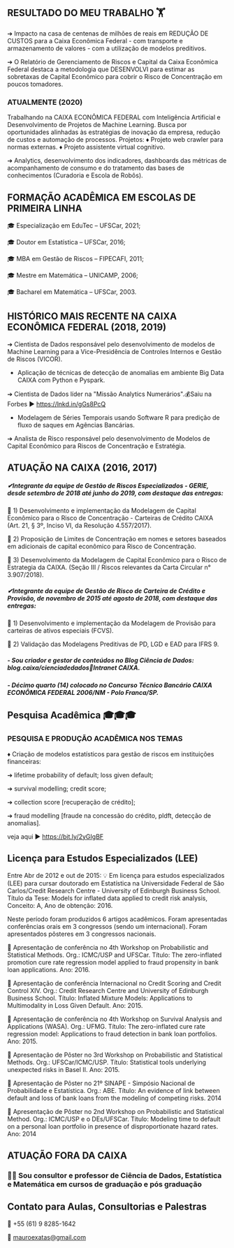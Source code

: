 ## RESULTADO DO MEU TRABALHO 🏋️

➔ Impacto na casa de centenas de milhões de reais em REDUÇÃO DE CUSTOS para a Caixa Econômica Federal - com transporte e armazenamento de valores - com a utilização de modelos preditivos.

➔ O Relatório de Gerenciamento de Riscos e Capital da Caixa Econômica Federal destaca a metodologia que DESENVOLVI para estimar as sobretaxas de Capital Econômico para cobrir o Risco de Concentração em poucos tomadores.


### ATUALMENTE (2020)

Trabalhando na CAIXA ECONÔMICA FEDERAL com Inteligência Artificial e Desenvolvimento de Projetos de Machine Learning. Busca por oportunidades alinhadas às estratégias de inovação da empresa, redução de custos e automação de processos. Projetos: ♦ Projeto web crawler para normas externas. ♦ Projeto assistente virtual cognitivo.

➔ Analytics, desenvolvimento dos indicadores, dashboards das métricas de acompanhamento de consumo e do tratamento das bases de conhecimentos (Curadoria e Escola de Robôs).



## FORMAÇÃO ACADÊMICA EM ESCOLAS DE PRIMEIRA LINHA

🎓 Especialização em EduTec – UFSCar, 2021;

🎓 Doutor em Estatística – UFSCar, 2016;

🎓 MBA em Gestão de Riscos – FIPECAFI, 2011;

🎓 Mestre em Matemática – UNICAMP, 2006;

🎓 Bacharel em Matemática – UFSCar, 2003.



## HISTÓRICO MAIS RECENTE NA CAIXA ECONÔMICA FEDERAL (2018, 2019)

➔ Cientista de Dados responsável pelo desenvolvimento de modelos de Machine Learning para a Vice-Presidência de Controles Internos e Gestão de Riscos (VICOR).
- Aplicação de técnicas de detecção de anomalias em ambiente Big Data CAIXA com Python e Pyspark.

➔ Cientista de Dados líder na "Missão Analytics Numerários".💰Saiu na Forbes ► https://lnkd.in/gGs8PcQ
- Modelagem de Séries Temporais usando Software R para predição de fluxo de saques em Agências Bancárias.

➔ Analista de Risco responsável pelo desenvolvimento de Modelos de Capital Econômico para Riscos de Concentração e Estratégia.


## ATUAÇÃO NA CAIXA (2016, 2017)

##### ✔Integrante da equipe de Gestão de Riscos Especializados - GERIE, desde setembro de 2018 até junho do 2019, com destaque das entregas:

🌟 1) Desenvolvimento e implementação da Modelagem de Capital Econômico para o Risco de Concentração - Carteiras de Crédito CAIXA (Art. 21, § 3º, Inciso VI, da Resolução 4.557/2017).

🌟 2) Proposição de Limites de Concentração em nomes e setores baseados em adicionais de capital econômico para Risco de Concentração.

🌟 3) Desenvolvimento da Modelagem de Capital Econômico para o Risco de Estrategia da CAIXA. (Seção III / Riscos relevantes da Carta Circular n° 3.907/2018).


##### ✔Integrante da equipe de Gestão de Risco de Carteira de Crédito e Provisão, de novembro de 2015 até agosto de 2018, com destaque das entregas:

🌟 1) Desenvolvimento e implementação da Modelagem de Provisão para carteiras de ativos especiais (FCVS).

🌟 2) Validação das Modelagens Preditivas de PD, LGD e EAD para IFRS 9.


##### - Sou criador e gestor de conteúdos no Blog Ciência de Dados: blog.caixa/cienciadedados🚦Intranet CAIXA.
##### - Décimo quarto (14) colocado no Concurso Técnico Bancário CAIXA ECONÔMICA FEDERAL 2006/NM - Polo Franca/SP.



## Pesquisa Acadêmica 🎓🎓🎓

### PESQUISA E PRODUÇÃO ACADÊMICA NOS TEMAS

♦ Criação de modelos estatísticos para gestão de riscos em instituições financeiras: 

➔ lifetime probability of default; loss given default; 

➔ survival modelling; credit score; 

➔ collection score [recuperação de crédito]; 

➔ fraud modelling [fraude na concessão do crédito, pldft, detecção de anomalias]. 

veja aqui ► https://bit.ly/2yGIgBF


## Licença para Estudos Especializados (LEE) 
Entre Abr de 2012 e out de 2015: 💡 Em licença para estudos especializados (LEE) para cursar doutorado em Estatística na Universidade Federal de São Carlos/Credit Research Centre - University of Edinburgh Business School. Título da Tese: Models for inflated data applied to credit risk analysis, Conceito: A, Ano de obtenção: 2016.


Neste período foram produzidos 6 artigos acadêmicos. Foram apresentadas conferências orais em 3 congressos (sendo um internacional). Foram apresentados pôsteres em 3 congressos nacionais.

🌟 Apresentação de conferência no 4th Workshop on Probabilistic and Statistical Methods. Org.: ICMC/USP and UFSCar. Título: The zero-inflated promotion cure rate regression model applied to fraud propensity in bank loan applications. Ano: 2016.

🌟 Apresentação de conferência Internacional no Credit Scoring and Credit Control XIV. Org.: Credit Research Centre and University of Edinburgh Business School. Título: Inflated Mixture Models: Applications to Multimodality in Loss Given Default. Ano: 2015.

🌟 Apresentação de conferência no 4th Workshop on Survival Analysis and Applications (WASA). Org.: UFMG. Título: The zero-inflated cure rate regression model: Applications to fraud detection in bank loan portfolios. Ano: 2015.

🌟 Apresentação de Pôster no 3rd Workshop on Probabilistic and Statistical Methods. Org.: UFSCar/ICMC/USP. Título: Statistical tools underlying unexpected risks in Basel II. Ano: 2015.

🌟 Apresentação de Pôster no 21º SINAPE - Simpósio Nacional de Probabilidade e Estatística. Org.: ABE. Título: An evidence of link between default and loss of bank loans from the modeling of competing risks. 2014

🌟 Apresentação de Pôster no 2nd Workshop on Probabilistic and Statistical Method. Org.: ICMC/USP e o DEs/UFSCar. Título: Modeling time to default on a personal loan portfolio in presence of disproportionate hazard rates. Ano: 2014 




## ATUAÇÃO FORA DA CAIXA
### 👨‍🏫 Sou consultor e professor de Ciência de Dados, Estatística e Matemática em cursos de graduação e pós graduação


## Contato para Aulas, Consultorias e Palestras

📱 +55 (61) 9 8285-1642

📧 mauroexatas@gmail.com

